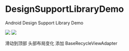 # DesignSupportLibraryDemo
Android Design Support Library Demo

![](https://github.com/xuyisheng/DesignSupportLibraryDemo/blob/master/gif/6%E6%9C%88%2004%2C%202015%2022:57.gif)
![](https://github.com/xuyisheng/DesignSupportLibraryDemo/blob/master/gif/6%E6%9C%88%2004%2C%202015%2022:58.gif)

 滑动到顶部 头部布局变化
 添加 BaseRecycleViewAdapter